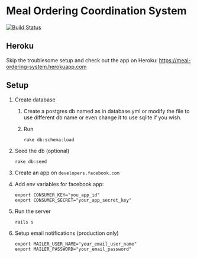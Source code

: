 # Meal Ordering Coordination System

[![Build Status](https://travis-ci.org/michal-januszkiewicz/meal_ordering_coordination_system.svg?branch=master)](https://travis-ci.org/michal-januszkiewicz/meal_ordering_coordination_system)

## Heroku
Skip the troublesome setup and check out the app on Heroku:
<https://meal-ordering-system.herokuapp.com>

## Setup

1. Create database

    1. Create a postgres db named as in database.yml or modify the file to use different db name or even change it to use sqlite if you wish.

    2. Run
        ```
        rake db:schema:load
        ```

2. Seed the db (optional)
    ```
    rake db:seed
    ```

3. Create an app on `developers.facebook.com`

4. Add env variables for facebook app:
    ```
    export CONSUMER_KEY="you_app_id"
    export CONSUMER_SECRET="your_app_secret_key"
    ```

5. Run the server
    ```
    rails s
    ```

6. Setup email notifications (production only)
    ```
    export MAILER_USER_NAME="your_email_user_name"
    export MAILER_PASSWORD="your_email_password"
    ```
